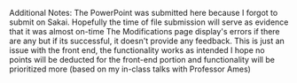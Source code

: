 Additional Notes:
The PowerPoint was submitted here because I forgot to submit on Sakai. Hopefully the time of file submission will serve as evidence that it was almost on-time
The Modifications page display's errors if there are any but if its successful, it doesn't provide any feedback. This is just an issue with the front end, the functionality works as intended
I hope no points will be deducted for the front-end portion and functionality will be prioritized more (based on my in-class talks with Professor Ames)
